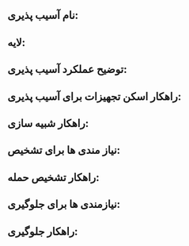 ## نام آسیب پذیری:



## لایه:



## توضیح عملکرد آسیب پذیری:



## راهکار اسکن تجهیزات برای آسیب پذیری:



## راهکار شبیه سازی:



## نیاز مندی ها برای تشخیص:



## راهکار تشخیص حمله:



## نیازمندی ها برای جلوگیری:



## راهکار جلوگیری:

